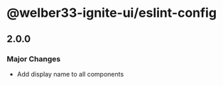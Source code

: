 # @welber33-ignite-ui/eslint-config

## 2.0.0

### Major Changes

- Add display name to all components
